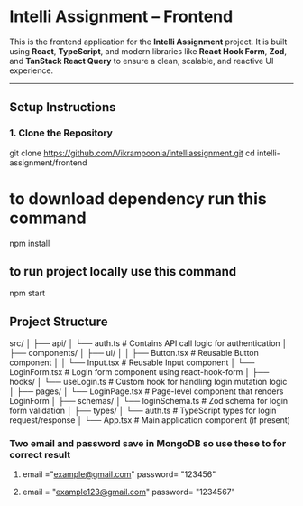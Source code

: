 # Intelli Assignment – Frontend

This is the frontend application for the **Intelli Assignment** project. It is built using **React**, **TypeScript**, and modern libraries like **React Hook Form**, **Zod**, and **TanStack React Query** to ensure a clean, scalable, and reactive UI experience.

---

##  Setup Instructions

### 1. Clone the Repository


git clone https://github.com/Vikrampoonia/intelliassignment.git
cd intelli-assignment/frontend

# to download dependency run this command
npm install

## to run project locally use this command
npm start

## Project Structure
src/
│
├── api/
│   └── auth.ts                 # Contains API call logic for authentication
│
├── components/
│   ├── ui/
│   │   ├── Button.tsx         # Reusable Button component
│   │   └── Input.tsx          # Reusable Input component
│   └── LoginForm.tsx          # Login form component using react-hook-form
│
├── hooks/
│   └── useLogin.ts            # Custom hook for handling login mutation logic
│
├── pages/
│   └── LoginPage.tsx          # Page-level component that renders LoginForm
│
├── schemas/
│   └── loginSchema.ts         # Zod schema for login form validation
│
├── types/
│   └── auth.ts                # TypeScript types for login request/response
│
└── App.tsx                    # Main application component (if present)



### Two email and password save in MongoDB so use these to for correct result
1.  email ="example@gmail.com"
    password= "123456"

2.  email = "example123@gmail.com"
    password= "1234567"

